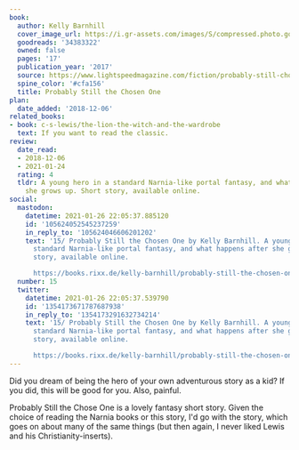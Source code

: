 ```yaml
---
book:
  author: Kelly Barnhill
  cover_image_url: https://i.gr-assets.com/images/S/compressed.photo.goodreads.com/books/1498630386l/34383322._SX98_.jpg
  goodreads: '34383322'
  owned: false
  pages: '17'
  publication_year: '2017'
  source: https://www.lightspeedmagazine.com/fiction/probably-still-chosen-one/
  spine_color: '#cfa156'
  title: Probably Still the Chosen One
plan:
  date_added: '2018-12-06'
related_books:
- book: c-s-lewis/the-lion-the-witch-and-the-wardrobe
  text: If you want to read the classic.
review:
  date_read:
  - 2018-12-06
  - 2021-01-24
  rating: 4
  tldr: A young hero in a standard Narnia-like portal fantasy, and what happens after
    she grows up. Short story, available online.
social:
  mastodon:
    datetime: 2021-01-26 22:05:37.885120
    id: '105624052545237259'
    in_reply_to: '105624046606201202'
    text: '15/ Probably Still the Chosen One by Kelly Barnhill. A young hero in a
      standard Narnia-like portal fantasy, and what happens after she grows up. Short
      story, available online.

      https://books.rixx.de/kelly-barnhill/probably-still-the-chosen-one/ #rixxReads'
  number: 15
  twitter:
    datetime: 2021-01-26 22:05:37.539790
    id: '1354173671787687938'
    in_reply_to: '1354173291632734214'
    text: '15/ Probably Still the Chosen One by Kelly Barnhill. A young hero in a
      standard Narnia-like portal fantasy, and what happens after she grows up. Short
      story, available online.

      https://books.rixx.de/kelly-barnhill/probably-still-the-chosen-one/'
---
```


Did you dream of being the hero of your own adventurous story as a kid? If you did, this will be good for you. Also,
painful.

Probably Still the Chose One is a lovely fantasy short story. Given the choice of reading the Narnia books or
this story, I'd go with the story, which goes on about many of the same things (but then again, I never liked Lewis and
his Christianity-inserts).
